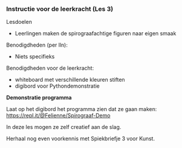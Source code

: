 ### Instructie voor de leerkracht (Les 3)

Lesdoelen

- Leerlingen maken de spirograafachtige figuren naar eigen smaak

Benodigdheden (per lln):

- Niets specifieks

Benodigdheden voor de leerkracht:

* whiteboard met verschillende kleuren stiften
* digibord voor Pythondemonstratie

**Demonstratie programma**

Laat op het digibord het programma zien dat ze gaan maken: https://repl.it/@Felienne/Spirograaf-Demo

In deze les mogen ze zelf creatief aan de slag.

Herhaal nog even voorkennis met Spiekbriefje 3 voor Kunst.